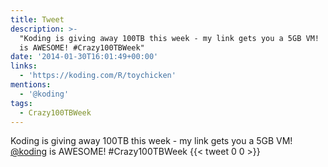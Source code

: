 ```yaml
---
title: Tweet
description: >-
  "Koding is giving away 100TB this week - my link gets you a 5GB VM!  @koding
  is AWESOME! #Crazy100TBWeek"
date: '2014-01-30T16:01:49+00:00'
links:
  - 'https://koding.com/R/toychicken'
mentions:
  - '@koding'
tags:
  - Crazy100TBWeek
---
```

Koding is giving away 100TB this week - my link gets you a 5GB VM!  [@koding](https://twitter.com/@koding) is AWESOME! #Crazy100TBWeek
      {{< tweet 0 0 >}}
    
